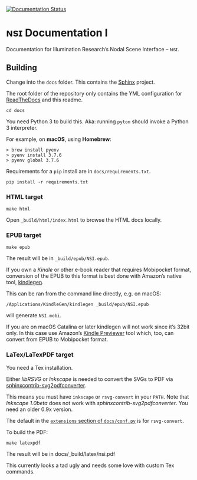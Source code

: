 [![Documentation Status](https://readthedocs.org/projects/nsi/badge/?version=latest)](https://nsi.readthedocs.io/en/latest/?badge=latest)
# ɴsɪ Documentation I

Documentation for Illumination Research’s Nodal Scene Interface – ɴsɪ.

## Building

Change into the `docs` folder. This contains the
[Sphinx](https://www.sphinx-doc.org/) project.

The root folder of the repository only contains the YML configuration
for [ReadTheDocs](https://nsi.readthedocs.io/) and this readme.
```
cd docs
```

You need Python 3 to build this. Aka: running `pyton` should invoke a
Python 3 interpreter.

For example, on **macOS**, using **Homebrew**:

```
> brew install pyenv 
> pyenv install 3.7.6
> pyenv global 3.7.6
```

Requirements for a `pip` install are in `docs/requirements.txt`.
```
pip install -r requirements.txt
```

### HTML target

```
make html
```
Open `_build/html/index.html` to browse the HTML docs locally.

### EPUB target

```
make epub
```
The result will be in `_build/epub/NSI.epub`.

If you own a *Kindle* or other e-book reader that requires Mobipocket
format, conversion of the EPUB to this format is best done with
Amazon’s native tool,
[kindlegen](https://www.amazon.com/gp/feature.html?docId=1000765211).

This can be ran from the command line directly, e.g. on macOS:
```
/Applications/KindleGen/kindlegen _build/epub/NSI.epub
```
will generate `NSI.mobi`.

If you are on macOS Catalina or later kindlegen will not work since
it’s 32bit only. In this case use Amazon’s 
[Kindle Previewer](https://www.amazon.com/gp/feature.html?docId=1000765261)
tool which, too, can convert from EPUB to Mobipocket format.

### LaTex/LaTexPDF target

You need a Tex installation.

Either *libRSVG* or *Inkscape* is needed to convert the SVGs to PDF via
[sphinxcontrib-svg2pdfconverter](https://github.com/missinglinkelectronics/sphinxcontrib-svg2pdfconverter).

This means you must have `inkscape` or `rsvg-convert` in your `PATH`.
Note that *Inkscape 1.0beta* does not work with
*sphinxcontrib-svg2pdfconverter*. You need an older 0.9x version.

The default in the
[`extensions` section of `docs/conf.py`](https://github.com/virtualritz/nsi-docs/blob/df238d06353cf915c8c1ea33e370e6ba9e81d6f9/docs/conf.py#L34)
is for `rsvg-convert`.

To build the PDF:
```
make latexpdf
```
The result will be in docs/_build/latex/nsi.pdf

This currently looks a tad ugly and needs some love with custom Tex
commands.

